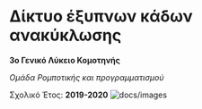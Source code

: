 # Δίκτυο έξυπνων κάδων ανακύκλωσης
**3ο Γενικό Λύκειο Κομοτηνής**

*Ομάδα Ρομποτικής και προγραμματισμού* 

Σχολικό Έτος: **2019-2020**
![docs/images](wallpaper.png)
